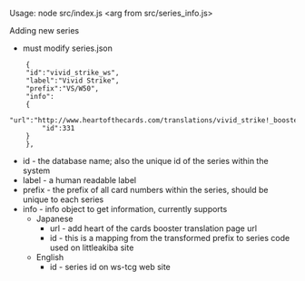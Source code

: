 Usage: node src/index.js <arg from src/series_info.js>

Adding new series
- must modify series.json
```
    {
	"id":"vivid_strike_ws",
	"label":"Vivid Strike",
	"prefix":"VS/W50",
	"info":
	{
	    "url":"http://www.heartofthecards.com/translations/vivid_strike!_booster_pack.html",
	    "id":331
	}
    },

```
  - id - the database name; also the unique id of the series within the system
  - label - a human readable label
  - prefix - the prefix of all card numbers within the series, should be unique to each series
  - info - info object to get information, currently supports
    - Japanese
      - url - add heart of the cards booster translation page url
      - id - this is a mapping from the transformed prefix to series code used on littleakiba site
    - English
      - id - series id on ws-tcg web site
